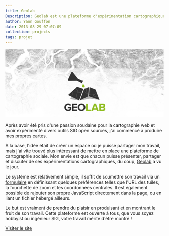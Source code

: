 ```yaml
---
title: Geolab
Description: Geolab est une plateforme d'expérimentation cartographique permettant de présenter, partager et discuter des maps produites par tout un chacun.
author: Yann Gouffon
date: 2013-08-29 07:07:09
collection: projects
tags: projet
---
```


![Goelab.io](/img/images/geolab.jpg)

Après avoir été pris d'une passion soudaine pour la cartographie web et avoir expérimenté divers outils SIG open sources, j'ai commencé à produire mes propres cartes. 

À la base, l'idée était de créer un espace où je puisse partager mon travail, mais j'ai vite trouvé plus intéressant de mettre en place une plateforme de cartographie sociale. Mon envie est que chacun puisse présenter, partager et discuter de ses expérimentations cartographiques, du coup, [Geolab](http://geolab.io) a vu le jour.

Le système est relativement simple, il suffit de soumettre son travail via un [formulaire](http://geolab.io/submit) en définissant quelques préférences telles que l'URL des tuiles, la fourchette de zoom et les coordonnées centrales. Il est également possible de rajouter son propre JavaScript directement dans la page, ou en liant un fichier hébergé ailleurs.

Le but est vraiment de prendre du plaisir en produisant et en montrant le fruit de son travail. Cette plateforme est ouverte à tous, que vous soyez hobbyist ou ingénieur SIG, votre travail mérite d'être montré !

[Visiter le site](http://geolab.io)
